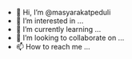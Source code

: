 - 👋 Hi, I’m @masyarakatpeduli
- 👀 I’m interested in ...
- 🌱 I’m currently learning ...
- 💞️ I’m looking to collaborate on ...
- 📫 How to reach me ...

<!---
masyarakatpeduli/masyarakatpeduli is a ✨ special ✨ repository because its `README.md` (this file) appears on your GitHub profile.
You can click the Preview link to take a look at your changes.
--->
